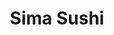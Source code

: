 ---
layout: place
title: "Sima Sushi"
permalink: /district-of-columbia/washington/sima-sushi.html
stateAbbr: DC
stateName: District of Columbia
cityName: Washington
place_id: ChIJoS_hzr-3t4kR4Zw5TIzbIKw
photos:
  - >-
    AUy1YQ0Jdw3WsduaFprKryxP7wdhBrnzIQ2cbFaud8Qq8UbmUot2g9FEPKU8RaNSwtNXbD88OLzNSK8-gqiXUWVkpTUp-sH2TJzsJTDbGCAK_4UiqCjObOD-33FzYak8cj1xZ9HarxmNJ3IXE6yP61xCFNK7vSiH74VwxaPMAAvCW7vLtZm5yqTt2y9Q8EHqFvuE-j0AdMEMI98khVjKx-sgjsnJm7FWl0oMw_5XJledmqlgO10pSDsOS1KOEZOcJiH1UM8UdSglzZvFbGfv2i3FQ7iZNbqOCTH5QALWfk-Jev3dPw
  - >-
    AUy1YQ1TeBAH4I4rP-5cKx_Wn2bXoUPIx7xX6H_o2ISgwuhKDuvED7kKo0HQdGemQtbtufzx1PkKHz6zszpfbEl1qvPATrsiQRHQ6MLxRp6bPFKkAwEnEfu5wvadCmRbSZh7PL7hTJMXWOEFcTBEaGrdpzqKYIAP5l5kd-Bo89G7nIc9Ee8iOo38_01Zy9Y7SsVBC1sUZO07e2chJbguJp0lsGItlFaJcuM8l1CeYVT0dsBZtWLbfLPpoULVuOMTRIMDqArPh0aX0gQ4WqY29VuyCdRpT3HYV3h_8DuIuVk2XqBKTA
  - >-
    AUy1YQ1R8VpaRNdy7CO0Db-PaMzAc053k1oZ3g1Pd6Qz1YaV9K1aMN5OuG6U0DgMD2wBoZrj_pXmK-gFlovUZy60YlFylYdOtQc6nt8FnskxX11IVPqYPEXiIJMUIqVan5Z3xI_m1r8dy6_iA8csvax8w_p8ccpUK3qYihUslCejCu0GjSir9ULB28LyCvzgxPX1sme6oBYHF13uVZgjoo0UDHIpCyjsQsIUC3eHthqWRAS2Ntg40TB1ovtnKFg56NG2u2v9deuDiukHTjK0b5tA3CoqEE6gJW2NNgfFw2TaTMjWXg
  - >-
    AUy1YQ2Auc3QEOhY7pjvCU9ydWZfyNuCPFr2p_FzmrGgLHXqWUjvFtoQTA14apNEdKPo_t0XKM6VOPEydWxvq2wmo-eYc1X11ndmL-9GmCmLoV3tmDW4UIQZf5CmOiwv370pAQiVDU73rYcCXzXaZiYiJS_u9QM4bzC0xjw90uG74abCZnKQ_w1-aE3OqAFYc8ae6A8yd9JjKB5vz-SGoIaXXgS-dXzrR4YN04QwPntgLRRr8D5vc5orFby07xMVwluEFUOuiOU5heR9emilugb3xorRYIEiyycgk-guBmJI-7oE4QBqQnlzI8tDSF4PSWMuI-qD6EpkZeuWgdg_siYVcuHLax6wNtvmJQOVTzkCTqxwyyyl2EOUX1esiyV_XOXeWFA54ASxmYntUc4YTueuL4gvfHiiCwGEIIRurrdMS25cTQ
  - >-
    AUy1YQ08uI6ckWqLlnuDK_4ZnHAmdm6EAsLg5vIv028qwAprrR65U1gP-u0RjRGms8xd9g2fFeOJdbhR3J3N1DKhtI4rkQUkRIRKi4bi_dItVXR4b4q1qeO_P0glsqZJrKUl7Hs8ISxUFLmP-dIGMEBVh5mIgW0uZgnsAMrqZsjD1T0bG5IaQlnkBm74vvWppPoyY1dLoWcC5C3cGYan3-wuAsk3_iwvTARSw0J-YZ3ZGMB6BBUb1zJCZFFpJ_BBExxCaiMk5NqoREkUuW1X9cENgBoczsP1hwgXpbNrzW8puwptAmEH331j08fCn31JKxXnPVHKRHigBo-LR8evhM2H-sAZDHOKcWaYa8HL9UOr3DUPqCbSDH8dggzaJQkd0Ex9rLaSnTe6yJ5HyE17DWzmnya_FYZ-DJLZdgTwfbZCEO4
  - >-
    AUy1YQ1n03lT2vi8Kr3SWxbGfoQor_vAc_6v9OJ3u0dwcKuepFdsiiJJ3U2AFWgyWYlAI1-OAX62OxnyelCeRmGrYlE89jGOw4_krtDbDeLTU4xTwjvGvbjy6HBsai2y4Wr3bignhJ5AyJ1LUPKoN3Ghfc_VfW6Cej-_e-_rE1SBdWjtvWQVBOqK1_XMf3RCgAdA1eRFyc52x5ikam_p2ysBDB4cI-SoZDnUYnHAebmz2apniPIVXZNBKFzOmsxAuLlxfqbaQ9ZDvV1R27I7vDaDwCkQzTqPuyThPzBJIH44wDjwqZyQ89v-CGSoQoC07aclZ4IuHtx7uxl9JqLIlAcZ9dzFGZhaVc_1aiVm5RHTaI8uD21e9QEUbt4ZIttmMcsfDUT89_OHXphOcQy382uPQkyuH0dyeJkjvl4oPRF8sfwdZw
  - >-
    AUy1YQ0iGAMwY5bXnQhw9h-mmAfU4-C5CWSwDrMPk7RN86PQCMR0_n2KfYmVTkIwm4ZgtnOMlRfY9kVX7h-7HuHiF2Vcflrw-xns4-ZRmJ87VG6cqpUy5gflvhlQnJziAjZoF2T58zsXTgCBmyxYOjNppwFdIGGUmIgSwLfq5qvx7QTP4h2aE1ODB_bEIBea8-a-xpb_jsFthlV6HbDvCapbCjRzQ6t4p6IqWaRit4AoCwmVXDjNhlz6PmHyyKj_3ZsqrYLeK-1Cn7Dh1or0Tf2l4jgP0sj2DIXy7qeeoTIr4F-Pl0uSewGk1Ku4Tw3vWw9rQ1LT4yiun3oTJMda6BO5XXfnyLOv5SfiQU0x2ShUDlCEhBzBUOVxB2jtW5BiGq8BWG3J55X0bg4N-0yIiRUwpAa90GnwAxfvmHqw0xB1QiwhkENL
  - >-
    AUy1YQ2JWs_CvocEFpdzmYIxIB-WFY4IuzwfH2n1hj0dEdlW3JB0O1_HD9bU1u0BMVvU9QhHd13ZZwVnubT7XRBD3d7ecKVxM-_GZ9RBPHr-YRKJdwVYY9VcjohWWiwwubeS1dwvkotJbnWm1s2MGS8ocdc1FjLvwyXxBGHsXkNhX8DlO5L4TgmfxkS14tTmkF8qcIsubrYOhn-rHsj2zTL_9qtz2GZpYSUZg7lnoClY3jYvusDX6GY8I1cO9uPWP1LprTNHK16PwLaQ-NM76gaRArlO7KDFF9Y0LnYRIX-Zpis38OunpnobHkeHC-O_uNDyPKqtQKwOXVoVBz5tH1nSzXHwTqQlgxjyQiGDznijq_6VFJlf4off8e6O1TrqSEMFpsrEoI9fP6qHkyGY67y_iMaOABYAaFhwx7xoMYCk6fcUyBhk
  - >-
    AUy1YQ3q2y0s2lDmTKXxqsfhsPENuHjJZDba7ZU0pqGT782EVScP4h_PuOtrUno5k1DLASlYUnyBoZbcCjO6dOaHz-ReGl5FUizxK9tlWcKfy7Q_EYUKkaHD41j7Ekpe6Ae9QvmeWpjmQAjhAaDCgiSBoUKFl1tRkEkL-fMogettrES4_7ENf7janu1Ls3ABzO9RNF4WsKIKVrVqKvoTw4aMFq1s3PRfIJeQ9Ocor2nFENl0AIaxoe7FOJu8cfvabsHs8RV4-TkC_b_fjjQ8V5-tj5G4Wcdns3Qk20Q25QXfvhOrkHZVV7yaMgi5yBjIUYOTBMHP_YUoASRJdf96qyEjDohW262VRdpHenJd0w-uMto_87P0eHmeedKWJFonSHGeeUPqQFhhsPrIDLdM-IxoeymUGhL2GOIY_2y92W9wyJa8Ih1N
  - >-
    AUy1YQ2D1hon-G-tJfv-bcAnBTGqo-gvCuny5kEiMKb5QDuDYF06eGPUDkRJMlL1N7MNaj7ohWIRzSJl771mZPsWZStAQaYGU9Qa8aB5UPM4PbzXfh6LRWRg_iYoVHZgyxzwRDVfey-J_90dR09Fg1XWqwD9-TkbppMadaspZetS0wWpU2_ZUDNaDT4OPmR6fMsQyHpQ17qT3gn5S44iSJ7bply8jrODYTX99Z2hWFvGT2B5x1iPjIi35-oY7RI2Vb_g-p7qaSH5VckJ0o-XUZxp7X9JQ0KDCHJws6PkUnN6atWx4ZBdpn4-T4Stf2FfQlu9_Zv8IbsgkvhpGu9PbCa92nKiiHweKgH22JYloAaRQ9rIex9nUk5Vw2C8TVbt42jIVhWu2e1XZn3nQAlkr6qT-zajqd3xuWPnP4efk5iIPT9YGKc
address: '1660 L St NW #1, Washington, DC 20036, USA'
street: '1660 L St NW #1'
city: Washington
state: DC
zip: '20036'
country: USA
address_html: >-
  <span class="street-address">1660 L St NW #1</span>, <span
  class="locality">Washington</span>, <span class="region">DC</span> <span
  class="postal-code">20036-5603</span>, <span class="country-name">USA</span>
neighborhood: Northwest Washington
latitude: '38.903404'
longitude: '-77.038272'
accessibility_options:
  wheelchairAccessibleParking: true
  wheelchairAccessibleEntrance: true
  wheelchairAccessibleRestroom: true
  wheelchairAccessibleSeating: true
business_status: OPERATIONAL
name: Sima Sushi
google_maps_links:
  directionsUri: >-
    https://www.google.com/maps/dir//''/data=!4m7!4m6!1m1!4e2!1m2!1m1!1s0x89b7b7bfcee12fa1:0xac20db8c4c399ce1!3e0
  placeUri: https://maps.google.com/?cid=12403154769399094497
  writeAReviewUri: >-
    https://www.google.com/maps/place//data=!4m3!3m2!1s0x89b7b7bfcee12fa1:0xac20db8c4c399ce1!12e1
  reviewsUri: >-
    https://www.google.com/maps/place//data=!4m4!3m3!1s0x89b7b7bfcee12fa1:0xac20db8c4c399ce1!9m1!1b1
  photosUri: >-
    https://www.google.com/maps/place//data=!4m3!3m2!1s0x89b7b7bfcee12fa1:0xac20db8c4c399ce1!10e5
primary_type: Sushi Restaurant
opening_hours:
  regular: null
  current: null
secondary_opening_hours:
  regular:
    weekdayDescriptions: null
    type: null
  current:
    weekdayDescriptions: null
    type: null
phone: (202) 560-5887
price_level: null
price_range: $30 &mdash; 50
rating: '4.5'
rating_count: 271
website: https://sites.google.com/view/simasushi-dc/home
description: >-
  Casual, Korean-style conveyor belt sushi restaurant offering lunch and dinner
  in Downtown's Connecticut Ave/K Street neighborhood.

  The menu includes healthy and vegetarian choices, along with beer, sake, and
  cocktails. Sushi, sashimi, eel, and tonkotsu ramen are popular items, and
  guests often order the DC sashimi bibimbap, mochi ice cream, and udon.

  The place has a happy atmosphere and is good for kids. Guests say the service
  is fast, friendly, and professional.
reviews:
  - ChZDSUhNMG9nS0VJQ0FnTUNBaFlqM0VnEAE
  - ChdDSUhNMG9nS0VJQ0FnSUNYOUt5Vl9BRRAB
  - ChZDSUhNMG9nS0VJQ0FnTURnaFpxNlJnEAE
  - ChdDSUhNMG9nS0VJQ0FnSUNmOVBiSGx3RRAB
  - ChdDSUhNMG9nS0VJQ0FnSUQ3ajh2UG1nRRAB
parking_options:
  - PAID_PARKING_LOT
  - PAID_STREET_PARKING
  - PAID_GARAGE_PARKING
payment_options:
  - ACCEPTS_CREDIT_CARDS
  - ACCEPTS_DEBIT_CARDS
  - ACCEPTS_CASH_ONLY
  - ACCEPTS_NFC
allow_dogs: null
curbside_pickup: null
delivery: true
dine_in: true
good_for_children: true
good_for_groups: null
good_for_sports: false
live_music: false
menu_for_children: false
outdoor_seating: false
reservable: false
restroom: true
serves_beer: true
serves_breakfast: false
serves_brunch: null
serves_cocktails: true
serves_coffee: false
serves_dinner: true
serves_dessert: true
serves_lunch: true
serves_vegetarian_food: true
serves_wine: false
takeout: true
slug: Sima-Sushi-361a32b0

---